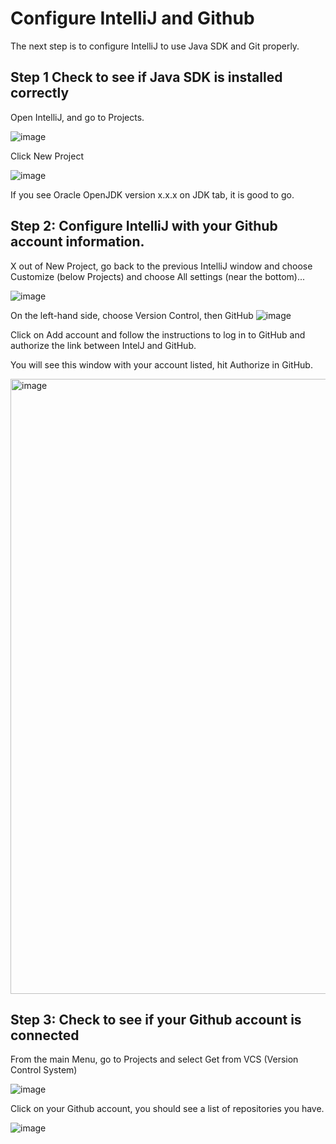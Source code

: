 # Configure IntelliJ and Github
The next step is to configure IntelliJ to use Java SDK and Git properly.

## Step 1 Check to see if Java SDK is installed correctly
Open IntelliJ, and go to Projects.

![image](https://github.com/user-attachments/assets/c100cee9-5ab5-4a91-a948-1a0982912850)


Click New Project

![image](https://github.com/user-attachments/assets/f8994839-ee50-4a51-ba00-88e394418c19)

If you see Oracle OpenJDK version x.x.x on JDK tab, it is good to go.


## Step 2: Configure IntelliJ with your Github account information.
X out of New Project, go back to the previous IntelliJ window and choose Customize (below Projects) and choose All settings (near the bottom)...

![image](https://github.com/user-attachments/assets/8b0e3585-f8ac-4945-8446-33e473f5f7e9)


On the left-hand side, choose Version Control, then GitHub
![image](https://github.com/user-attachments/assets/5e6d32fe-a944-4246-a55d-811ca584a455)



Click on Add account and follow the instructions to log in to GitHub and authorize the link between IntelJ and GitHub.

You will see this window with your account listed, hit Authorize in GitHub.

<img width="984" alt="image" src="https://github.com/user-attachments/assets/a3ecddc4-4b4b-458f-9092-f20cb2325686" />




## Step 3: Check to see if your Github account is connected
From the main Menu, go to Projects and select Get from VCS (Version Control System)

![image](https://github.com/user-attachments/assets/7585f92f-bbf7-4cff-9d15-5f484f8d0b85)


Click on your Github account, you should see a list of repositories you have.

![image](https://github.com/user-attachments/assets/53e36a93-36b3-428e-b930-dbe62883b72c)



